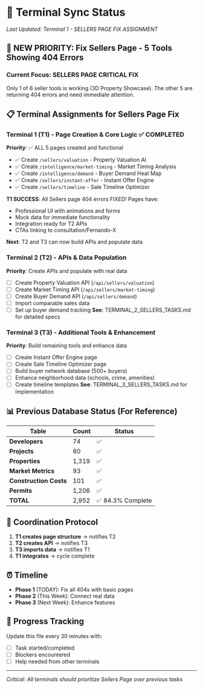 # 🔄 Terminal Sync Status
*Last Updated: Terminal 1 - SELLERS PAGE FIX ASSIGNMENT*

## 🚨 NEW PRIORITY: Fix Sellers Page - 5 Tools Showing 404 Errors

### Current Focus: SELLERS PAGE CRITICAL FIX
Only 1 of 6 seller tools is working (3D Property Showcase). The other 5 are returning 404 errors and need immediate attention.

## 📋 Terminal Assignments for Sellers Page Fix

### Terminal 1 (T1) - Page Creation & Core Logic ✅ COMPLETED
**Priority**: ✅ ALL 5 pages created and functional
- ✅ Create `/sellers/valuation` - Property Valuation AI
- ✅ Create `/intelligence/market-timing` - Market Timing Analysis  
- ✅ Create `/intelligence/demand` - Buyer Demand Heat Map
- ✅ Create `/sellers/instant-offer` - Instant Offer Engine
- ✅ Create `/sellers/timeline` - Sale Timeline Optimizer

**T1 SUCCESS**: All Sellers page 404 errors FIXED! Pages have:
- Professional UI with animations and forms
- Mock data for immediate functionality
- Integration ready for T2 APIs
- CTAs linking to consultation/Fernando-X

**Next**: T2 and T3 can now build APIs and populate data

### Terminal 2 (T2) - APIs & Data Population
**Priority**: Create APIs and populate with real data
- [ ] Create Property Valuation API (`/api/sellers/valuation`)
- [ ] Create Market Timing API (`/api/sellers/market-timing`)
- [ ] Create Buyer Demand API (`/api/sellers/demand`)
- [ ] Import comparable sales data
- [ ] Set up buyer demand tracking
**See**: TERMINAL_2_SELLERS_TASKS.md for detailed specs

### Terminal 3 (T3) - Additional Tools & Enhancement
**Priority**: Build remaining tools and enhance data
- [ ] Create Instant Offer Engine page
- [ ] Create Sale Timeline Optimizer page
- [ ] Build buyer network database (500+ buyers)
- [ ] Enhance neighborhood data (schools, crime, amenities)
- [ ] Create timeline templates
**See**: TERMINAL_3_SELLERS_TASKS.md for implementation

## 📊 Previous Database Status (For Reference)
| Table | Count | Status |
|-------|-------|--------|
| **Developers** | 74 | ✅ |
| **Projects** | 80 | ✅ |
| **Properties** | 1,319 | ✅ |
| **Market Metrics** | 93 | ✅ |
| **Construction Costs** | 101 | ✅ |
| **Permits** | 1,206 | ✅ |
| **TOTAL** | 2,952 | ✅ 84.3% Complete |

## 🔄 Coordination Protocol
1. **T1 creates page structure** → notifies T2
2. **T2 creates API** → notifies T3  
3. **T3 imports data** → notifies T1
4. **T1 integrates** → cycle complete

## ⏰ Timeline
- **Phase 1** (TODAY): Fix all 404s with basic pages
- **Phase 2** (This Week): Connect real data
- **Phase 3** (Next Week): Enhance features

## 📝 Progress Tracking
Update this file every 30 minutes with:
- [ ] Task started/completed
- [ ] Blockers encountered
- [ ] Help needed from other terminals

---
*Critical: All terminals should prioritize Sellers Page over previous tasks*